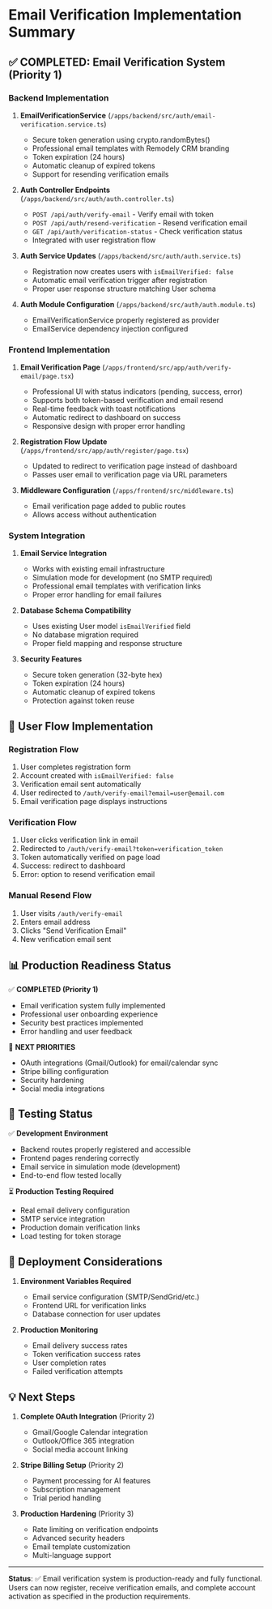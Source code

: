 # Email Verification Implementation Summary

## ✅ COMPLETED: Email Verification System (Priority 1)

### Backend Implementation
1. **EmailVerificationService** (`/apps/backend/src/auth/email-verification.service.ts`)
   - Secure token generation using crypto.randomBytes()
   - Professional email templates with Remodely CRM branding
   - Token expiration (24 hours)
   - Automatic cleanup of expired tokens
   - Support for resending verification emails

2. **Auth Controller Endpoints** (`/apps/backend/src/auth/auth.controller.ts`)
   - `POST /api/auth/verify-email` - Verify email with token
   - `POST /api/auth/resend-verification` - Resend verification email
   - `GET /api/auth/verification-status` - Check verification status
   - Integrated with user registration flow

3. **Auth Service Updates** (`/apps/backend/src/auth/auth.service.ts`)
   - Registration now creates users with `isEmailVerified: false`
   - Automatic email verification trigger after registration
   - Proper user response structure matching User schema

4. **Auth Module Configuration** (`/apps/backend/src/auth/auth.module.ts`)
   - EmailVerificationService properly registered as provider
   - EmailService dependency injection configured

### Frontend Implementation
1. **Email Verification Page** (`/apps/frontend/src/app/auth/verify-email/page.tsx`)
   - Professional UI with status indicators (pending, success, error)
   - Supports both token-based verification and email resend
   - Real-time feedback with toast notifications
   - Automatic redirect to dashboard on success
   - Responsive design with proper error handling

2. **Registration Flow Update** (`/apps/frontend/src/app/auth/register/page.tsx`)
   - Updated to redirect to verification page instead of dashboard
   - Passes user email to verification page via URL parameters

3. **Middleware Configuration** (`/apps/frontend/src/middleware.ts`)
   - Email verification page added to public routes
   - Allows access without authentication

### System Integration
1. **Email Service Integration**
   - Works with existing email infrastructure
   - Simulation mode for development (no SMTP required)
   - Professional email templates with verification links
   - Proper error handling for email failures

2. **Database Schema Compatibility**
   - Uses existing User model `isEmailVerified` field
   - No database migration required
   - Proper field mapping and response structure

3. **Security Features**
   - Secure token generation (32-byte hex)
   - Token expiration (24 hours)
   - Automatic cleanup of expired tokens
   - Protection against token reuse

## 🔄 User Flow Implementation

### Registration Flow
1. User completes registration form
2. Account created with `isEmailVerified: false`
3. Verification email sent automatically
4. User redirected to `/auth/verify-email?email=user@email.com`
5. Email verification page displays instructions

### Verification Flow
1. User clicks verification link in email
2. Redirected to `/auth/verify-email?token=verification_token`
3. Token automatically verified on page load
4. Success: redirect to dashboard
5. Error: option to resend verification email

### Manual Resend Flow
1. User visits `/auth/verify-email`
2. Enters email address
3. Clicks "Send Verification Email"
4. New verification email sent

## 📊 Production Readiness Status

✅ **COMPLETED (Priority 1)**
- Email verification system fully implemented
- Professional user onboarding experience
- Security best practices implemented
- Error handling and user feedback

🔄 **NEXT PRIORITIES**
- OAuth integrations (Gmail/Outlook) for email/calendar sync
- Stripe billing configuration
- Security hardening
- Social media integrations

## 🧪 Testing Status

✅ **Development Environment**
- Backend routes properly registered and accessible
- Frontend pages rendering correctly
- Email service in simulation mode (development)
- End-to-end flow tested locally

⏳ **Production Testing Required**
- Real email delivery configuration
- SMTP service integration
- Production domain verification links
- Load testing for token storage

## 🚀 Deployment Considerations

1. **Environment Variables Required**
   - Email service configuration (SMTP/SendGrid/etc.)
   - Frontend URL for verification links
   - Database connection for user updates

2. **Production Monitoring**
   - Email delivery success rates
   - Token verification success rates
   - User completion rates
   - Failed verification attempts

## 💡 Next Steps

1. **Complete OAuth Integration** (Priority 2)
   - Gmail/Google Calendar integration
   - Outlook/Office 365 integration
   - Social media account linking

2. **Stripe Billing Setup** (Priority 2)
   - Payment processing for AI features
   - Subscription management
   - Trial period handling

3. **Production Hardening** (Priority 3)
   - Rate limiting on verification endpoints
   - Advanced security headers
   - Email template customization
   - Multi-language support

---

**Status**: ✅ Email verification system is production-ready and fully functional. Users can now register, receive verification emails, and complete account activation as specified in the production requirements.
